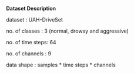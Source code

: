 **Dataset Description**

dataset : UAH-DriveSet

no. of classes : 3 (normal, drowsy and aggressive)

no. of time steps: 64

no. of channels : 9

data shape : samples * time steps * channels
